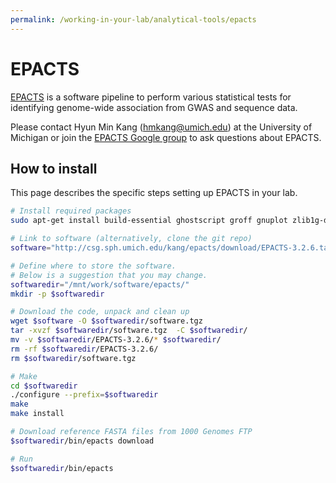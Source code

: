 ```yaml
---
permalink: /working-in-your-lab/analytical-tools/epacts
---
```


# EPACTS

[EPACTS](https://github.com/statgen/EPACTS) is a software pipeline to perform various statistical tests for identifying genome-wide association from GWAS and sequence data.

Please contact Hyun Min Kang ([hmkang@umich.edu](mailto:hmkang@umich.edu)) at the University of Michigan or join the [EPACTS Google group](http://groups.google.com/group/epacts) to ask questions about EPACTS.

## How to install

This page describes the specific steps setting up EPACTS in your lab.

```bash
# Install required packages
sudo apt-get install build-essential ghostscript groff gnuplot zlib1g-dev r-base-core -y

# Link to software (alternatively, clone the git repo)
software="http://csg.sph.umich.edu/kang/epacts/download/EPACTS-3.2.6.tar.gz"

# Define where to store the software.
# Below is a suggestion that you may change.
softwaredir="/mnt/work/software/epacts/"
mkdir -p $softwaredir

# Download the code, unpack and clean up
wget $software -O $softwaredir/software.tgz
tar -xvzf $softwaredir/software.tgz  -C $softwaredir/
mv -v $softwaredir/EPACTS-3.2.6/* $softwaredir/
rm -rf $softwaredir/EPACTS-3.2.6/
rm $softwaredir/software.tgz

# Make
cd $softwaredir
./configure --prefix=$softwaredir
make
make install

# Download reference FASTA files from 1000 Genomes FTP
$softwaredir/bin/epacts download

# Run
$softwaredir/bin/epacts
```
